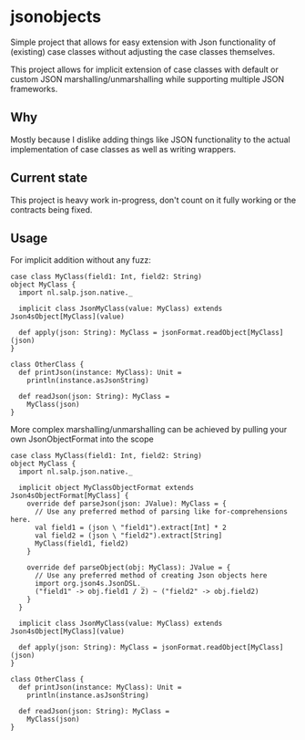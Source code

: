 # jsonobjects
Simple project that allows for easy extension with Json functionality of (existing) case classes without adjusting the case classes themselves.

This project allows for implicit extension of case classes with default or custom JSON marshalling/unmarshalling while supporting multiple JSON frameworks. 

## Why
Mostly because I dislike adding things like JSON functionality to the actual implementation of case classes as well as writing wrappers.
 
## Current state
This project is heavy work in-progress, don't count on it fully working or the contracts being fixed.

## Usage

For implicit addition without any fuzz:

    case class MyClass(field1: Int, field2: String)
    object MyClass {
      import nl.salp.json.native._
      
      implicit class JsonMyClass(value: MyClass) extends Json4sObject[MyClass](value)
      
      def apply(json: String): MyClass = jsonFormat.readObject[MyClass](json)
    }
    
    class OtherClass {
      def printJson(instance: MyClass): Unit =
        println(instance.asJsonString)
      
      def readJson(json: String): MyClass =
        MyClass(json)
    }

More complex marshalling/unmarshalling can be achieved by pulling your own JsonObjectFormat into the scope

    case class MyClass(field1: Int, field2: String)
    object MyClass {
      import nl.salp.json.native._
      
      implicit object MyClassObjectFormat extends Json4sObjectFormat[MyClass] {
        override def parseJson(json: JValue): MyClass = {
          // Use any preferred method of parsing like for-comprehensions here.
          val field1 = (json \ "field1").extract[Int] * 2
          val field2 = (json \ "field2").extract[String]
          MyClass(field1, field2)
        }
        
        override def parseObject(obj: MyClass): JValue = {
          // Use any preferred method of creating Json objects here
          import org.json4s.JsonDSL._
          ("field1" -> obj.field1 / 2) ~ ("field2" -> obj.field2)
        }
      }
        
      implicit class JsonMyClass(value: MyClass) extends Json4sObject[MyClass](value)
      
      def apply(json: String): MyClass = jsonFormat.readObject[MyClass](json)
    }
    
    class OtherClass {
      def printJson(instance: MyClass): Unit =
        println(instance.asJsonString)
      
      def readJson(json: String): MyClass =
        MyClass(json)
    }

